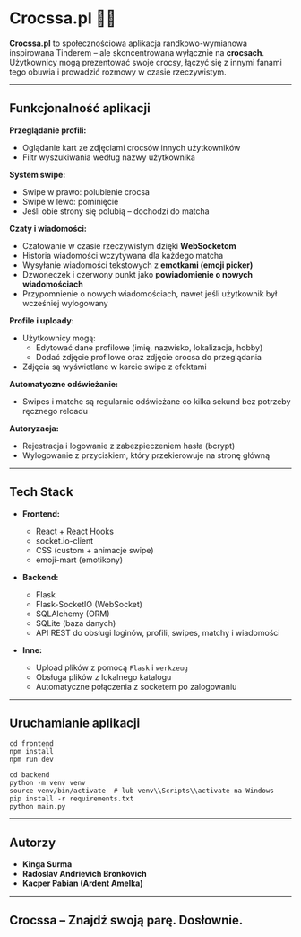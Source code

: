 # Crocssa.pl 👟💬

**Crocssa.pl** to społecznościowa aplikacja randkowo-wymianowa inspirowana Tinderem – ale skoncentrowana wyłącznie na **crocsach**. Użytkownicy mogą prezentować swoje crocsy, łączyć się z innymi fanami tego obuwia i prowadzić rozmowy w czasie rzeczywistym.

---

## Funkcjonalność aplikacji

**Przeglądanie profili:**
- Oglądanie kart ze zdjęciami crocsów innych użytkowników
- Filtr wyszukiwania według nazwy użytkownika

**System swipe:**
- Swipe w prawo: polubienie crocsa
- Swipe w lewo: pominięcie
- Jeśli obie strony się polubią – dochodzi do matcha

**Czaty i wiadomości:**
- Czatowanie w czasie rzeczywistym dzięki **WebSocketom**
- Historia wiadomości wczytywana dla każdego matcha
- Wysyłanie wiadomości tekstowych z **emotkami (emoji picker)**
- Dzwoneczek i czerwony punkt jako **powiadomienie o nowych wiadomościach**
- Przypomnienie o nowych wiadomościach, nawet jeśli użytkownik był wcześniej wylogowany

**Profile i uploady:**
- Użytkownicy mogą:
  - Edytować dane profilowe (imię, nazwisko, lokalizacja, hobby)
  - Dodać zdjęcie profilowe oraz zdjęcie crocsa do przeglądania
- Zdjęcia są wyświetlane w karcie swipe z efektami

**Automatyczne odświeżanie:**
- Swipes i matche są regularnie odświeżane co kilka sekund bez potrzeby ręcznego reloadu

**Autoryzacja:**
- Rejestracja i logowanie z zabezpieczeniem hasła (bcrypt)
- Wylogowanie z przyciskiem, który przekierowuje na stronę główną

---
## Tech Stack

- **Frontend:**
  - React + React Hooks
  - socket.io-client
  - CSS (custom + animacje swipe)
  - emoji-mart (emotikony)

- **Backend:**
  - Flask
  - Flask-SocketIO (WebSocket)
  - SQLAlchemy (ORM)
  - SQLite (baza danych)
  - API REST do obsługi loginów, profili, swipes, matchy i wiadomości

- **Inne:**
  - Upload plików z pomocą `Flask` i `werkzeug`
  - Obsługa plików z lokalnego katalogu
  - Automatyczne połączenia z socketem po zalogowaniu

---
## Uruchamianie aplikacji
```
cd frontend
npm install 
npm run dev
```

```
cd backend
python -m venv venv
source venv/bin/activate  # lub venv\\Scripts\\activate na Windows
pip install -r requirements.txt
python main.py
```


---
## Autorzy

- **Kinga Surma** 
- **Radoslav Andrievich Bronkovich** 
- **Kacper Pabian (Ardent Amelka)** 

---

## Crocssa – Znajdź swoją parę. Dosłownie.
